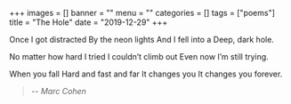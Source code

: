 +++
images = []
banner = ""
menu = ""
categories = []
tags = ["poems"]
title = "The Hole"
date = "2019-12-29"
+++

Once I got distracted
By the neon lights
And I fell into a
Deep, dark hole.

No matter how hard I tried
I couldn’t climb out
Even now
I’m still trying.

When you fall
Hard and fast and far
It changes you
It changes you forever.

> -- <cite>Marc Cohen</cite>  